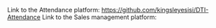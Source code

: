 
Link to the Attendance platform: https://github.com/kingsleyesisi/DTI-Attendance
Link to the Sales management platform: 
